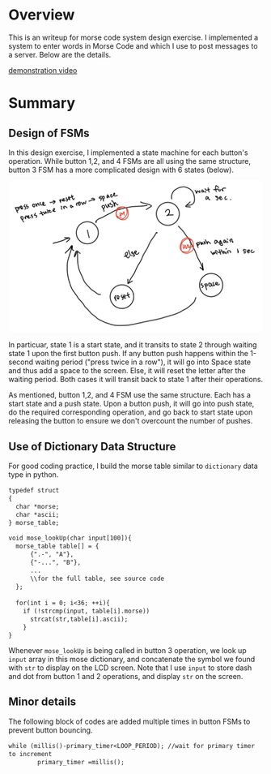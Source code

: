 # Overview

This is an writeup for morse code system design exercise. I implemented a system to enter words in Morse Code and which I use to post messages to a server. Below are the details.

[demonstration video](https://youtu.be/lAxaV5m1hr8)

# Summary

## Design of FSMs
In this design exercise, I implemented a state machine for each button's operation. 
While button 1,2, and 4 FSMs are all using the same structure, button 3 FSM has a more complicated design with 6 states (below).

![Design of button 4 FSM](./writeup_resources/dex2.jpg)

In particuar, state 1 is a start state, and it transits to state 2 through waiting state 1 upon the first button push. If any button push happens within the 1-second waiting period ("press twice in a row"), it will go into Space state and thus add a space to the screen. Else, it will reset the letter after the waiting period. Both cases it will transit back to state 1 after their operations.

As mentioned, button 1,2, and 4 FSM use the same structure. Each has a start state and a push state. Upon a button push, it will go into push state, do the required corresponding operation, and go back to start state upon releasing the button to ensure we don't overcount the number of pushes.

## Use of Dictionary Data Structure
For good coding practice, I build the morse table similar to `dictionary` data type in python.
```
typedef struct
{
  char *morse;
  char *ascii;
} morse_table;
```

```
void mose_lookUp(char input[100]){
  morse_table table[] = {
      {".-", "A"},
      {"-...", "B"},
      ...
      \\for the full table, see source code
  };

  for(int i = 0; i<36; ++i){
    if (!strcmp(input, table[i].morse))
      strcat(str,table[i].ascii);
    }
}
```
Whenever `mose_lookUp` is being called in button 3 operation, we look up `input` array in this mose dictionary, and concatenate the symbol we found with `str` to display on the LCD screen. Note that I use `input`  to store dash and dot from button 1 and 2 operations, and display `str` on the screen.

## Minor details
The following block of codes are added multiple times in button FSMs to prevent button bouncing.
```
while (millis()-primary_timer<LOOP_PERIOD); //wait for primary timer to increment
        primary_timer =millis();
```



